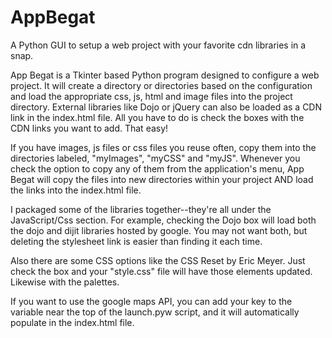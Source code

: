 # AppBegat
A Python GUI to setup a web project with your favorite cdn libraries in a snap.

App Begat is a Tkinter based Python program designed to configure a web project.  It will create a directory or directories based on the configuration and load the appropriate css, js, html and image files into the project directory.  External libraries like Dojo or jQuery can also be loaded as a CDN link in the index.html file.  All you have to do is check the boxes with the CDN links you want to add.  That easy!

If you have images, js files or css files you reuse often, copy them into the directories labeled, "myImages", "myCSS" and "myJS".  Whenever you check the option to copy any of them from the application's menu, App Begat will copy the files into new directories within your project AND load the links into the index.html file.

I packaged some of the libraries together--they're all under the JavaScript/Css section.  For example, checking the Dojo box will load both the dojo and dijit libraries hosted by google.  You may not want both, but deleting the stylesheet link is easier than finding it each time.

Also there are some CSS options like the CSS Reset by Eric Meyer.  Just check the box and your "style.css" file will have those elements updated.  Likewise with the palettes.

If you want to use the google maps API, you can add your key to the variable near the top of the launch.pyw script, and it will automatically populate in the index.html file.

